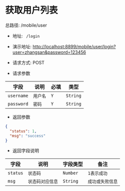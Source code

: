 # 获取用户列表

 总路径: /mobile/user
* 地址: ` /login`
* 演示地址: [http://localhost:8899/mobile/user/login?user=zhangsan&password=123456](http://localhost:8899/mobile/user/login?user=zhangsan&password=123456)
* 请求方式: POST

* 请求参数

|字段|说明|必填|类型|
|---|---|---|---|
|`username`|`用户名`|`Y`|`String`|
|`password`|`密码`|`Y`|`String`|

* 返回参数

```json
{
  "status": 1,
  "msg": "success"
}
```

* 返回字段说明

|字段|说明|字段类型|备注|
|---|---|---|---|
|`status`|`状态码`|`Number`|`1表示成功`|
|`msg`|`状态码对应信息`|`String`|`成功或失败信息`|

